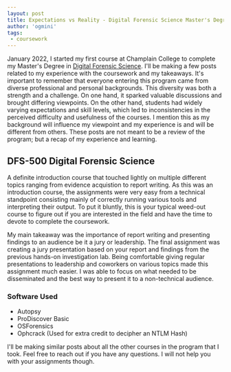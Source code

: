 ```yaml
---
layout: post
title: Expectations vs Reality - Digital Forensic Science Master's Degree 
author: 'ogmini'
tags:
 - coursework 
---
```


January 2022, I started my first course at Champlain College to complete my Master's Degree in [Digital Forensic Science](https://online.champlain.edu/degrees-certificates/masters-digital-forensic-science). I'll be making a few posts related to my experience with the coursework and my takeaways. It's important to remember that everyone entering this program came from diverse professional and personal backgrounds. This diversity was both a strength and a challenge. On one hand, it sparked valuable discussions and brought differing viewpoints. On the other hand, students had widely varying expectations and skill levels, which led to inconsistencies in the perceived difficulty and usefulness of the courses. I mention this as my background will influence my viewpoint and my experience is and will be different from others. These posts are not meant to be a review of the program; but a recap of my experience and learning.  

## DFS-500 Digital Forensic Science

A definite introduction course that touched lightly on multiple different topics ranging from evidence acquistion to report writing. As this was an introduction course, the assignments were very easy from a technical standpoint consisting mainly of correctly running various tools and interpreting their output. To put it bluntly, this is your typical weed-out course to figure out if you are interested in the field and have the time to devote to complete the coursework.

My main takeaway was the importance of report writing and presenting findings to an audience be it a jury or leadership. The final assignment was creating a jury presentation based on your report and findings from the previous hands-on investigation lab. Being comfortable giving regular presentations to leadership and coworkers on various topics made this assignment much easier. I was able to focus on what needed to be disseminated and the best way to present it to a non-technical audience. 

### Software Used 
- Autopsy
- ProDiscover Basic
- OSForensics
- Ophcrack (Used for extra credit to decipher an NTLM Hash)

I'll be making similar posts about all the other courses in the program that I took. Feel free to reach out if you have any questions. I will not help you with your assignments though.
